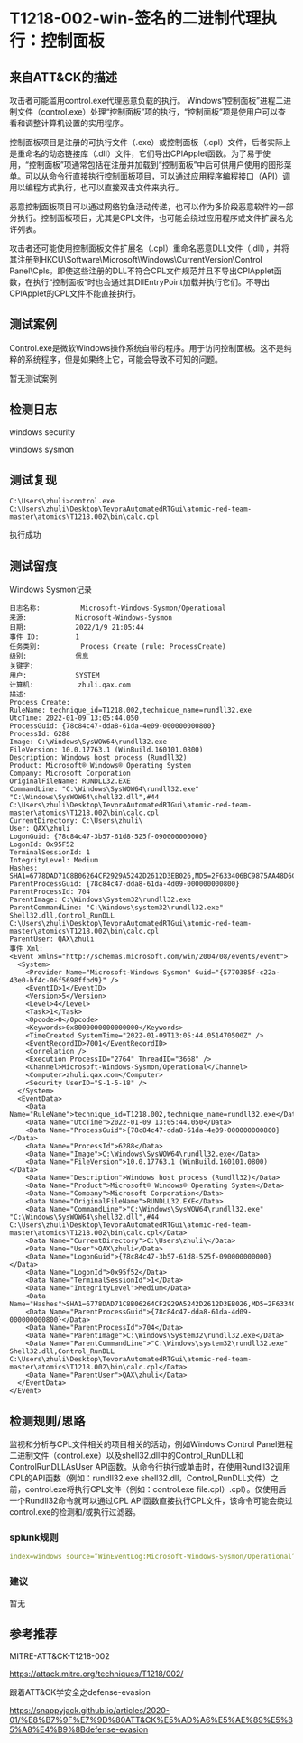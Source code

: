 # T1218-002-win-签名的二进制代理执行：控制面板

## 来自ATT&CK的描述

攻击者可能滥用control.exe代理恶意负载的执行。 Windows“控制面板”进程二进制文件（control.exe）处理“控制面板”项的执行，“控制面板”项是使用户可以查看和调整计算机设置的实用程序。

控制面板项目是注册的可执行文件（.exe）或控制面板（.cpl）文件，后者实际上是重命名的动态链接库（.dll）文件，它们导出CPlApplet函数。为了易于使用，“控制面板”项通常包括在注册并加载到“控制面板”中后可供用户使用的图形菜单。可以从命令行直接执行控制面板项目，可以通过应用程序编程接口（API）调用以编程方式执行，也可以直接双击文件来执行。

恶意控制面板项目可以通过网络钓鱼活动传递，也可以作为多阶段恶意软件的一部分执行。控制面板项目，尤其是CPL文件，也可能会绕过应用程序或文件扩展名允许列表。

攻击者还可能使用控制面板文件扩展名（.cpl）重命名恶意DLL文件（.dll），并将其注册到HKCU\Software\Microsoft\Windows\CurrentVersion\Control Panel\Cpls。即使这些注册的DLL不符合CPL文件规范并且不导出CPlApplet函数，在执行“控制面板”时也会通过其DllEntryPoint加载并执行它们。不导出CPlApplet的CPL文件不能直接执行。

## 测试案例

Control.exe是微软Windows操作系统自带的程序。用于访问控制面板。这不是纯粹的系统程序，但是如果终止它，可能会导致不可知的问题。

暂无测试案例

## 检测日志

windows security

windows sysmon

## 测试复现

```
C:\Users\zhuli>control.exe C:\Users\zhuli\Desktop\TevoraAutomatedRTGui\atomic-red-team-master\atomics\T1218.002\bin\calc.cpl
```

执行成功

## 测试留痕

Windows Sysmon记录
```
日志名称:          Microsoft-Windows-Sysmon/Operational
来源:            Microsoft-Windows-Sysmon
日期:            2022/1/9 21:05:44
事件 ID:         1
任务类别:          Process Create (rule: ProcessCreate)
级别:            信息
关键字:           
用户:            SYSTEM
计算机:           zhuli.qax.com
描述:
Process Create:
RuleName: technique_id=T1218.002,technique_name=rundll32.exe
UtcTime: 2022-01-09 13:05:44.050
ProcessGuid: {78c84c47-dda8-61da-4e09-000000000800}
ProcessId: 6288
Image: C:\Windows\SysWOW64\rundll32.exe
FileVersion: 10.0.17763.1 (WinBuild.160101.0800)
Description: Windows host process (Rundll32)
Product: Microsoft® Windows® Operating System
Company: Microsoft Corporation
OriginalFileName: RUNDLL32.EXE
CommandLine: "C:\Windows\SysWOW64\rundll32.exe" "C:\Windows\SysWOW64\shell32.dll",#44 C:\Users\zhuli\Desktop\TevoraAutomatedRTGui\atomic-red-team-master\atomics\T1218.002\bin\calc.cpl
CurrentDirectory: C:\Users\zhuli\
User: QAX\zhuli
LogonGuid: {78c84c47-3b57-61d8-525f-090000000000}
LogonId: 0x95F52
TerminalSessionId: 1
IntegrityLevel: Medium
Hashes: SHA1=6778DAD71C8B06264CF2929A5242D2612D3EB026,MD5=2F633406BC9875AA48D6CC5884B70862,SHA256=26E68D4381774A6FD0BF5CA2EACEF55F2AB28536E3176A1C6362DFFC68B22B8A,IMPHASH=BB17B2FBBFF4BBF5EBDCA7D0BB9E4A5B
ParentProcessGuid: {78c84c47-dda8-61da-4d09-000000000800}
ParentProcessId: 704
ParentImage: C:\Windows\System32\rundll32.exe
ParentCommandLine: "C:\Windows\system32\rundll32.exe" Shell32.dll,Control_RunDLL C:\Users\zhuli\Desktop\TevoraAutomatedRTGui\atomic-red-team-master\atomics\T1218.002\bin\calc.cpl
ParentUser: QAX\zhuli
事件 Xml:
<Event xmlns="http://schemas.microsoft.com/win/2004/08/events/event">
  <System>
    <Provider Name="Microsoft-Windows-Sysmon" Guid="{5770385f-c22a-43e0-bf4c-06f5698ffbd9}" />
    <EventID>1</EventID>
    <Version>5</Version>
    <Level>4</Level>
    <Task>1</Task>
    <Opcode>0</Opcode>
    <Keywords>0x8000000000000000</Keywords>
    <TimeCreated SystemTime="2022-01-09T13:05:44.051470500Z" />
    <EventRecordID>7001</EventRecordID>
    <Correlation />
    <Execution ProcessID="2764" ThreadID="3668" />
    <Channel>Microsoft-Windows-Sysmon/Operational</Channel>
    <Computer>zhuli.qax.com</Computer>
    <Security UserID="S-1-5-18" />
  </System>
  <EventData>
    <Data Name="RuleName">technique_id=T1218.002,technique_name=rundll32.exe</Data>
    <Data Name="UtcTime">2022-01-09 13:05:44.050</Data>
    <Data Name="ProcessGuid">{78c84c47-dda8-61da-4e09-000000000800}</Data>
    <Data Name="ProcessId">6288</Data>
    <Data Name="Image">C:\Windows\SysWOW64\rundll32.exe</Data>
    <Data Name="FileVersion">10.0.17763.1 (WinBuild.160101.0800)</Data>
    <Data Name="Description">Windows host process (Rundll32)</Data>
    <Data Name="Product">Microsoft® Windows® Operating System</Data>
    <Data Name="Company">Microsoft Corporation</Data>
    <Data Name="OriginalFileName">RUNDLL32.EXE</Data>
    <Data Name="CommandLine">"C:\Windows\SysWOW64\rundll32.exe" "C:\Windows\SysWOW64\shell32.dll",#44 C:\Users\zhuli\Desktop\TevoraAutomatedRTGui\atomic-red-team-master\atomics\T1218.002\bin\calc.cpl</Data>
    <Data Name="CurrentDirectory">C:\Users\zhuli\</Data>
    <Data Name="User">QAX\zhuli</Data>
    <Data Name="LogonGuid">{78c84c47-3b57-61d8-525f-090000000000}</Data>
    <Data Name="LogonId">0x95f52</Data>
    <Data Name="TerminalSessionId">1</Data>
    <Data Name="IntegrityLevel">Medium</Data>
    <Data Name="Hashes">SHA1=6778DAD71C8B06264CF2929A5242D2612D3EB026,MD5=2F633406BC9875AA48D6CC5884B70862,SHA256=26E68D4381774A6FD0BF5CA2EACEF55F2AB28536E3176A1C6362DFFC68B22B8A,IMPHASH=BB17B2FBBFF4BBF5EBDCA7D0BB9E4A5B</Data>
    <Data Name="ParentProcessGuid">{78c84c47-dda8-61da-4d09-000000000800}</Data>
    <Data Name="ParentProcessId">704</Data>
    <Data Name="ParentImage">C:\Windows\System32\rundll32.exe</Data>
    <Data Name="ParentCommandLine">"C:\Windows\system32\rundll32.exe" Shell32.dll,Control_RunDLL C:\Users\zhuli\Desktop\TevoraAutomatedRTGui\atomic-red-team-master\atomics\T1218.002\bin\calc.cpl</Data>
    <Data Name="ParentUser">QAX\zhuli</Data>
  </EventData>
</Event>
```

## 检测规则/思路

监视和分析与CPL文件相关的项目相关的活动，例如Windows Control Panel进程二进制文件（control.exe）以及shell32.dll中的Control_RunDLL和ControlRunDLLAsUser API函数。从命令行执行或单击时，在使用Rundll32调用CPL的API函数（例如：rundll32.exe shell32.dll，Control_RunDLL文件）之前，control.exe将执行CPL文件（例如：control.exe file.cpl）.cpl）。仅使用后一个Rundll32命令就可以通过CPL API函数直接执行CPL文件，该命令可能会绕过control.exe的检测和/或执行过滤器。

### splunk规则

```yml
index=windows source=”WinEventLog:Microsoft-Windows-Sysmon/Operational” (EventCode=1 Image=”\\control.exe” CommandLine=”.cpl*”) OR (EventCode=1 Image=”\\rundll32.exe” CommandLine =”shell32.dll,Control_RunDLL” CommandLine=”.cpl”) OR (EventCode=1 Image=”\\rundll32.exe” CommandLine =”shell32.dll,ControlRunDLLAsUse” CommandLine=”.cpl”) OR (EventCode=1 Image=”\\rundll32.exe” CommandLine =”.cpl*”) OR (EventCode IN (12,13) TargetObject IN (“HKLM\\SOFTWARE\\Microsoft\\Windows\\CurrentVersion\\Explorer\\ControlPanel\\NameSpace*” , “HKCR\\CLSID*” , “HKLM\\Software\\Microsoft\\Windows\\CurrentVersion\\ControlPanel*” , “*Shellex\\PropertySheetHandlers”))
```

### 建议

暂无

## 参考推荐

MITRE-ATT&CK-T1218-002

<https://attack.mitre.org/techniques/T1218/002/>

跟着ATT&CK学安全之defense-evasion

<https://snappyjack.github.io/articles/2020-01/%E8%B7%9F%E7%9D%80ATT&CK%E5%AD%A6%E5%AE%89%E5%85%A8%E4%B9%8Bdefense-evasion>

